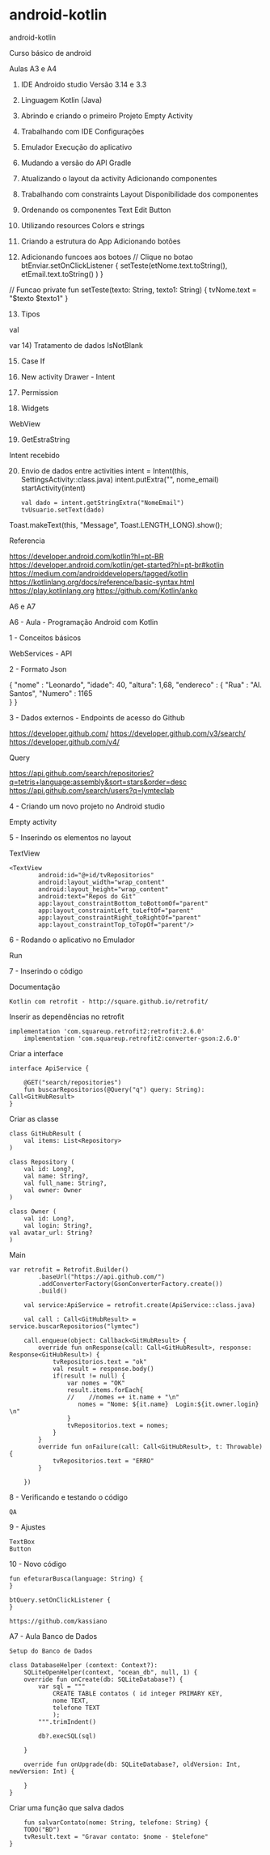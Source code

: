 # android-kotlin
android-kotlin


Curso básico de android

Aulas A3 e A4


1) IDE Androido studio
Versão 3.14 e 3.3

2) Linguagem
Kotlin (Java)

3) Abrindo e criando o primeiro Projeto
Empty Activity

4) Trabalhando com IDE
Configurações

5) Emulador
Execução do aplicativo

6) Mudando a versão do APl
Gradle

7) Atualizando o layout da activity
Adicionando componentes

8) Trabalhando com constraints
Layout
Disponibilidade dos componentes

9) Ordenando os componentes
Text
Edit
Button

10) Utilizando resources
Colors e strings

11) Criando a estrutura do App
Adicionando botões

12) Adicionando funcoes aos
botoes
// Clique no botao
        btEnviar.setOnClickListener {
            setTeste(etNome.text.toString(), etEmail.text.toString() )
        }

// Funcao
    private fun setTeste(texto: String, texto1: String) {
        tvNome.text = "$texto $texto1"
    }


13) Tipos

val 

var
14) Tratamento de dados
IsNotBlank

15) Case
If

16) New activity
Drawer - Intent


17) Permission
<uses-permission android:name="android.permission.INTERNET" /> 
<uses-permission android:name="android.permission.ACCESS_NETWORK_STATE" />

18) Widgets

WebView

19) GetEstraString

Intent recebido

20) Envio de dados entre 
activities
            intent = Intent(this, SettingsActivity::class.java)
            intent.putExtra("", nome_email)
            startActivity(intent)

        val dado = intent.getStringExtra("NomeEmail")
        tvUsuario.setText(dado)

Toast.makeText(this, "Message", Toast.LENGTH_LONG).show();

Referencia

https://developer.android.com/kotlin?hl=pt-BR
https://developer.android.com/kotlin/get-started?hl=pt-br#kotlin
https://medium.com/androiddevelopers/tagged/kotlin
https://kotlinlang.org/docs/reference/basic-syntax.html
https://play.kotlinlang.org
https://github.com/Kotlin/anko

A6 e A7


A6 - Aula - Programação Android com Kotlin

1 - Conceitos básicos 

WebServices - API

2 - Formato Json

{
  "nome" : "Leonardo",
  "idade": 40,
  "altura": 1,68, 
  "endereco" : {
      "Rua" : "Al. Santos",
      "Numero" : 1165	
  }
}

3 - Dados externos - Endpoints de acesso do Github

https://developer.github.com/
https://developer.github.com/v3/search/
https://developer.github.com/v4/

Query

https://api.github.com/search/repositories?q=tetris+language:assembly&sort=stars&order=desc
https://api.github.com/search/users?q=lymteclab



4 - Criando um novo projeto no Android studio

Empty activity

5 - Inserindo os elementos no layout

TextView


    <TextView
            android:id="@+id/tvRepositorios"
            android:layout_width="wrap_content"
            android:layout_height="wrap_content"
            android:text="Repos do Git"
            app:layout_constraintBottom_toBottomOf="parent"
            app:layout_constraintLeft_toLeftOf="parent"
            app:layout_constraintRight_toRightOf="parent"
            app:layout_constraintTop_toTopOf="parent"/>



6 - Rodando o aplicativo no Emulador

Run


7 - Inserindo o código

Documentação

	Kotlin com retrofit - http://square.github.io/retrofit/

Inserir as dependências no retrofit

 	implementation 'com.squareup.retrofit2:retrofit:2.6.0'
    	implementation 'com.squareup.retrofit2:converter-gson:2.6.0'

Criar a interface

	
	interface ApiService {

	    @GET("search/repositories")
	    fun buscarRepositorios(@Query("q") query: String): Call<GitHubResult>
	}

Criar as classe


	class GitHubResult (
	    val items: List<Repository>
	)

	class Repository (
	    val id: Long?,
	    val name: String?,
	    val full_name: String?,
	    val owner: Owner
	)	

	class Owner (
	    val id: Long?,
	    val login: String?,
	val avatar_url: String?
	)

Main

	var retrofit = Retrofit.Builder()
            .baseUrl("https://api.github.com/")
            .addConverterFactory(GsonConverterFactory.create())
            .build()

        val service:ApiService = retrofit.create(ApiService::class.java)

        val call : Call<GitHubResult> = service.buscarRepositorios("lymtec")

        call.enqueue(object: Callback<GitHubResult> {
            override fun onResponse(call: Call<GitHubResult>, response: Response<GitHubResult>) {
                tvRepositorios.text = "ok"
                val result = response.body()
                if(result != null) {
                    var nomes = "OK"
                    result.items.forEach{
                    //    //nomes =+ it.name + "\n"
                       nomes = "Nome: ${it.name}  Login:${it.owner.login} \n"
                    }
                    tvRepositorios.text = nomes;
                }
            }
            override fun onFailure(call: Call<GitHubResult>, t: Throwable) {
                tvRepositorios.text = "ERRO"
            }

        })


8 - Verificando e testando o código

	QA

9 - Ajustes 

	TextBox
	Button

10 - Novo código

	fun efeturarBusca(language: String) {
	}

	btQuery.setOnClickListener {
	}

	https://github.com/kassiano


A7 - Aula Banco de Dados

	Setup do Banco de Dados

	class DatabaseHelper (context: Context?):
    	SQLiteOpenHelper(context, "ocean_db", null, 1) {
    	override fun onCreate(db: SQLiteDatabase?) {
        	var sql = """
            	CREATE TABLE contatos ( id integer PRIMARY KEY,
            	nome TEXT,
            	telefone TEXT
            	);
        	""".trimIndent()

       	 	db?.execSQL(sql)

	    }

	    override fun onUpgrade(db: SQLiteDatabase?, oldVersion: Int, newVersion: Int) {
	
	    }
	}


Criar uma função que salva dados
	
    
    	fun salvarContato(nome: String, telefone: String) {
        TODO("BD")
        tvResult.text = "Gravar contato: $nome - $telefone"
	}


